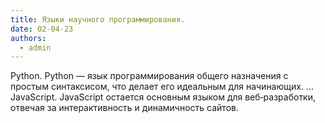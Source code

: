 ```yaml
---
title: Языки научного программирования.
date: 02-04-23
authors:
  - admin
---
```


Python. Python — язык программирования общего назначения с простым синтаксисом, что делает его идеальным для начинающих. ...
JavaScript. JavaScript остается основным языком для веб‑разработки, отвечая за интерактивность и динамичность сайтов.
